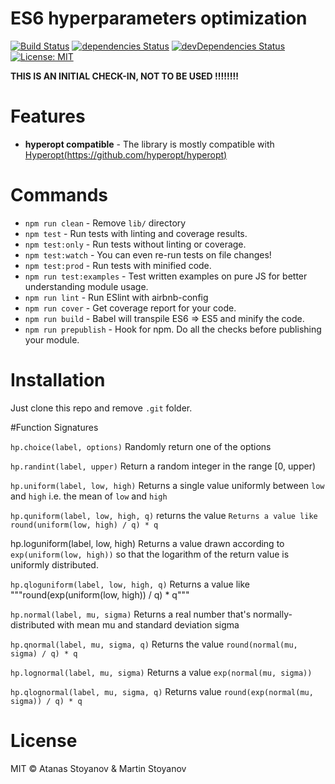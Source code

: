 # ES6 hyperparameters optimization

[![Build Status](https://travis-ci.org/atanasster/hyperjs.svg?branch=master)](https://travis-ci.org/atanasster/hyperjs) [![dependencies Status](https://david-dm.org/atanasster/hyperjs/status.svg)](https://david-dm.org/atanasster/hyperjs) [![devDependencies Status](https://david-dm.org/atanasster/hyperjs/dev-status.svg)](https://david-dm.org/atanasster/hyperjs?type=dev) [![License: MIT](https://img.shields.io/badge/License-MIT-blue.svg)](https://opensource.org/licenses/MIT)

**THIS IS AN INITIAL CHECK-IN, NOT TO BE USED !!!!!!!!**



# Features

* **hyperopt compatible** - The library is mostly compatible with [Hyperopt(https://github.com/hyperopt/hyperopt)](https://github.com/hyperopt/hyperopt) 

# Commands
- `npm run clean` - Remove `lib/` directory
- `npm test` - Run tests with linting and coverage results.
- `npm test:only` - Run tests without linting or coverage.
- `npm test:watch` - You can even re-run tests on file changes!
- `npm test:prod` - Run tests with minified code.
- `npm run test:examples` - Test written examples on pure JS for better understanding module usage.
- `npm run lint` - Run ESlint with airbnb-config
- `npm run cover` - Get coverage report for your code.
- `npm run build` - Babel will transpile ES6 => ES5 and minify the code.
- `npm run prepublish` - Hook for npm. Do all the checks before publishing your module.

# Installation
Just clone this repo and remove `.git` folder.

#Function Signatures

```hp.choice(label, options)```
Randomly return one of the options

```hp.randint(label, upper)```
Return a random integer in the range [0, upper)

```hp.uniform(label, low, high)```
Returns a single value uniformly between ```low``` and ```high``` i.e. the mean of ```low``` and ```high```

```hp.quniform(label, low, high, q)```
returns the value ```Returns a value like round(uniform(low, high) / q) * q```

hp.loguniform(label, low, high)
Returns a value drawn according to ```exp(uniform(low, high))``` so that the logarithm of the return value is uniformly distributed.

```hp.qloguniform(label, low, high, q)```
Returns a value like """round(exp(uniform(low, high)) / q) * q"""

```hp.normal(label, mu, sigma)```
Returns a real number that's normally-distributed with mean mu and standard deviation sigma

```hp.qnormal(label, mu, sigma, q)```
Returns the value ```round(normal(mu, sigma) / q) * q```

```hp.lognormal(label, mu, sigma)```
Returns a value ```exp(normal(mu, sigma))```

```hp.qlognormal(label, mu, sigma, q)```
Returns value ```round(exp(normal(mu, sigma)) / q) * q```


# License

MIT © Atanas Stoyanov & Martin Stoyanov
